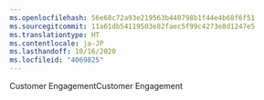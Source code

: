 ```yaml
---
ms.openlocfilehash: 56e68c72a93e219563b440798b1f44e4b68f6f51
ms.sourcegitcommit: 11a61db54119503e82faec5f99c4273e8d1247e5
ms.translationtype: HT
ms.contentlocale: ja-JP
ms.lasthandoff: 10/16/2020
ms.locfileid: "4069825"
---
```

<span data-ttu-id="819fc-101">Customer Engagement</span><span class="sxs-lookup"><span data-stu-id="819fc-101">Customer Engagement</span></span>
